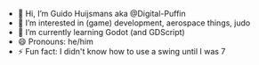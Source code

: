 - 👋 Hi, I’m Guido Huijsmans aka @Digital-Puffin
- 👀 I’m interested in (game) development, aerospace things, judo
- 🌱 I’m currently learning Godot (and GDScript)
- 😄 Pronouns: he/him
- ⚡ Fun fact: I didn't know how to use a swing until I was 7

<!---
Digital-Puffin/Digital-Puffin is a ✨ special ✨ repository because its `README.md` (this file) appears on your GitHub profile.
You can click the Preview link to take a look at your changes.
--->
